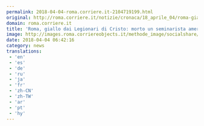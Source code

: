 ```yaml
---
permalink: 2018-04-04-roma.corriere.it-2104719199.html
original: http://roma.corriere.it/notizie/cronaca/18_aprile_04/roma-giallo-legionari-cristo-morto-seminarista-americano-26d0d6a6-3765-11e8-b6e2-a808a444e7a2.shtml
domain: roma.corriere.it
title: 'Roma, giallo dai Legionari di Cristo: morto un seminarista americano'
image: http://images.roma.corriereobjects.it/methode_image/socialshare/9f8f0c58-377d-11e8-b6e2-a808a444e7a2.jpg
date: 2018-04-04 06:42:16
category: news
translations: 
 - 'en'
 - 'es'
 - 'de'
 - 'ru'
 - 'ja'
 - 'fr'
 - 'zh-CN'
 - 'zh-TW'
 - 'ar'
 - 'pt'
 - 'hy'
---
```


